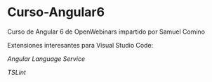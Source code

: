 # Curso-Angular6
Curso de Angular 6 de OpenWebinars impartido por Samuel Comino


Extensiones interesantes para Visual Studio Code:

*Angular Language Service*

*TSLint*
